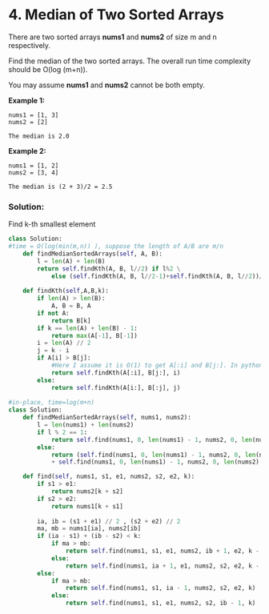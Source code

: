 # 4. Median of Two Sorted Arrays

There are two sorted arrays **nums1** and **nums2** of size m and n respectively.

Find the median of the two sorted arrays. The overall run time complexity should be O\(log \(m+n\)\).

You may assume **nums1** and **nums2** cannot be both empty.

**Example 1:**

```text
nums1 = [1, 3]
nums2 = [2]

The median is 2.0
```

**Example 2:**

```text
nums1 = [1, 2]
nums2 = [3, 4]

The median is (2 + 3)/2 = 2.5
```

### Solution:

Find k-th smallest element

```python
class Solution:
#time = O(log(min(m,n)) ), suppose the length of A/B are m/n
    def findMedianSortedArrays(self, A, B):
        l = len(A) + len(B)
        return self.findKth(A, B, l//2) if l%2 \
            else (self.findKth(A, B, l//2-1)+self.findKth(A, B, l//2))/2.0
            
    def findKth(self,A,B,k):
        if len(A) > len(B):
            A, B = B, A
        if not A:
            return B[k]
        if k == len(A) + len(B) - 1:
            return max(A[-1], B[-1])
        i = len(A) // 2
        j = k - i
        if A[i] > B[j]:
            #Here I assume it is O(1) to get A[:i] and B[j:]. In python, it's not but in cpp it is.
            return self.findKth(A[:i], B[j:], i)
        else:
            return self.findKth(A[i:], B[:j], j)
        
#in-place, time=log(m+n)
class Solution:
    def findMedianSortedArrays(self, nums1, nums2):
        l = len(nums1) + len(nums2)
        if l % 2 == 1:
            return self.find(nums1, 0, len(nums1) - 1, nums2, 0, len(nums2) - 1, l // 2)
        else:
            return (self.find(nums1, 0, len(nums1) - 1, nums2, 0, len(nums2) - 1, l // 2) \
            + self.find(nums1, 0, len(nums1) - 1, nums2, 0, len(nums2) - 1, l // 2 - 1)) / 2

    def find(self, nums1, s1, e1, nums2, s2, e2, k):
        if s1 > e1:
            return nums2[k + s2]
        if s2 > e2:
            return nums1[k + s1]
        
        ia, ib = (s1 + e1) // 2 , (s2 + e2) // 2
        ma, mb = nums1[ia], nums2[ib]
        if (ia - s1) + (ib - s2) < k:
            if ma > mb:
                return self.find(nums1, s1, e1, nums2, ib + 1, e2, k - (ib - s2 + 1))
            else:
                return self.find(nums1, ia + 1, e1, nums2, s2, e2, k - (ia - s1 + 1))
        else:
            if ma > mb:
                return self.find(nums1, s1, ia - 1, nums2, s2, e2, k)
            else:
                return self.find(nums1, s1, e1, nums2, s2, ib - 1, k)   
```

